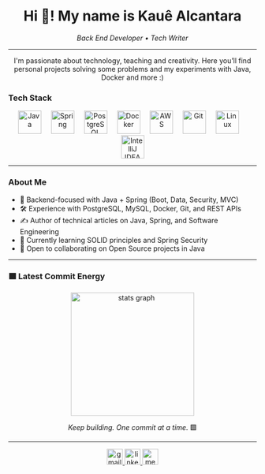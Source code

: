 <h1 align="center" >Hi 👋! My name is Kauê Alcantara</h1>
<p align="center">
  <em>Back End Developer • Tech Writer</em>
</p>

---

<p align="center">
  I'm passionate about technology, teaching and creativity.  
  Here you’ll find personal projects solving some problems and my experiments with Java, Docker and more :)
</p>


### Tech Stack

<div align="center">
  <img src="https://cdn.jsdelivr.net/gh/devicons/devicon/icons/java/java-original.svg" height="47" alt="Java" />
  <img width="12" />
  <img src="https://cdn.jsdelivr.net/gh/devicons/devicon/icons/spring/spring-original.svg" height="47" alt="Spring" />
  <img width="12" />
  <img src="https://cdn.jsdelivr.net/gh/devicons/devicon/icons/postgresql/postgresql-original.svg" height="47" alt="PostgreSQL" />
  <img width="12" />
  <img src="https://cdn.jsdelivr.net/gh/devicons/devicon/icons/docker/docker-original.svg" height="47" alt="Docker" />
  <img width="12" />
  <img src="https://cdn.jsdelivr.net/gh/devicons/devicon/icons/amazonwebservices/amazonwebservices-plain-wordmark.svg" height="47" alt="AWS" />
  <img width="12" />
  <img src="https://cdn.jsdelivr.net/gh/devicons/devicon/icons/git/git-original.svg" height="47" alt="Git" />
  <img width="12" />
  <img src="https://cdn.jsdelivr.net/gh/devicons/devicon/icons/linux/linux-original.svg" height="47" alt="Linux" />
  <img width="12" />
  <img src="https://cdn.jsdelivr.net/gh/devicons/devicon/icons/intellij/intellij-original.svg" height="47" alt="IntelliJ IDEA" />
</div>

---

### About Me

- 🔭 Backend-focused with Java + Spring (Boot, Data, Security, MVC)  
- 🛠 Experience with PostgreSQL, MySQL, Docker, Git, and REST APIs  
- ✍️ Author of technical articles on Java, Spring, and Software Engineering  
- 🌱 Currently learning SOLID principles and Spring Security  
- 🤝 Open to collaborating on Open Source projects in Java

---

### 🟩 Latest Commit Energy


<div align="center">
  <img src="https://github-readme-stats.vercel.app/api?username=Kaueroch&hide_title=false&hide_rank=false&show_icons=true&include_all_commits=true&count_private=true&disable_animations=false&theme=dracula&locale=en&hide_border=false" height="250" alt="stats graph"  />
</div>

<p align="center">
  <em>Keep building. One commit at a time.</em> 🟩
</p>

---

<div align="center">
  <a href="mailto:kaue.alcan@gmail.com" target="_blank">
    <img src="https://img.shields.io/static/v1?message=Gmail&logo=gmail&label=&color=D14836&logoColor=white&labelColor=&style=for-the-badge" height="32" alt="gmail logo" />
  </a>
  <a href="https://www.linkedin.com/in/kauealcantara/" target="_blank">
    <img src="https://img.shields.io/static/v1?message=LinkedIn&logo=linkedin&label=&color=0077B5&logoColor=white&labelColor=&style=for-the-badge" height="32" alt="linkedin logo" />
  </a>
  <a href="https://medium.com/@KaueAlcantara" target="_blank">
    <img src="https://img.shields.io/static/v1?message=Medium&logo=medium&label=&color=12100E&logoColor=white&labelColor=&style=for-the-badge" height="32" alt="medium logo" />
  </a>
</div>
